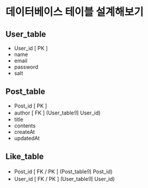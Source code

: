 # 데이터베이스 테이블 설계해보기

## User_table
- User_id [ PK ]<br>
- name<br>
- email<br>
- password<br>
- salt<br>

## Post_table
- Post_id [ PK ]<br>
- author [ FK ] (User_table의 User_id)<br>
- title <br>
- contents<br>
- createAt<br>
- updatedAt<br>

## Like_table
- Post_id [ FK / PK ] (Post_table의 Post_id)<br>
- User_id [ FK / PK ] (User_table의 User_id)
